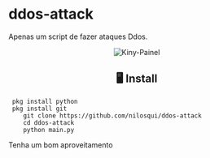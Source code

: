 # ddos-attack
Apenas um script de fazer ataques Ddos.
<p align="center" ><img alt="Kiny-Painel" src="https://raw.githubusercontent.com/MicaelliMedeiros/micaellimedeiros/master/image/computer-illustration.png"></p>

<h2 align="center">🖥 Install</h2>



```
 pkg install python
 pkg install git
    git clone https://github.com/nilosqui/ddos-attack
    cd ddos-attack
    python main.py
```
Tenha um bom aproveitamento 
